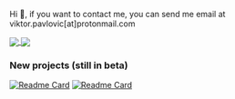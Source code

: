 Hi 👋, if you want to contact me, you can send me email at viktor.pavlovic[at]protonmail.com

<a href="https://github.com/sitemapxml">
  <img align="center" src="https://github-readme-stats.vercel.app/api?username=sitemapxml&show_icons=true&theme=nord&include_all_commits=true&bg_color=30,e96443,904e95&title_color=fff&text_color=fff)](https://github.com/sitemapxml" />
</a>
<a href="https://github.com/sitemapxml">
  <img align="center" src="https://github-readme-stats.vercel.app/api/top-langs/?username=sitemapxml&langs_count=7&theme=nord&bg_color=30,e96443,904e95&title_color=fff&text_color=fff" />
</a>

### New projects (still in beta)

[![Readme Card](https://github-readme-stats.vercel.app/api/pin/?username=sitemapxml&repo=makedb)](https://github.com/sitemapxml/makedb) 
[![Readme Card](https://github-readme-stats.vercel.app/api/pin/?username=sitemapxml&repo=backup-alpha)](https://github.com/sitemapxml/backup-alpha) 
